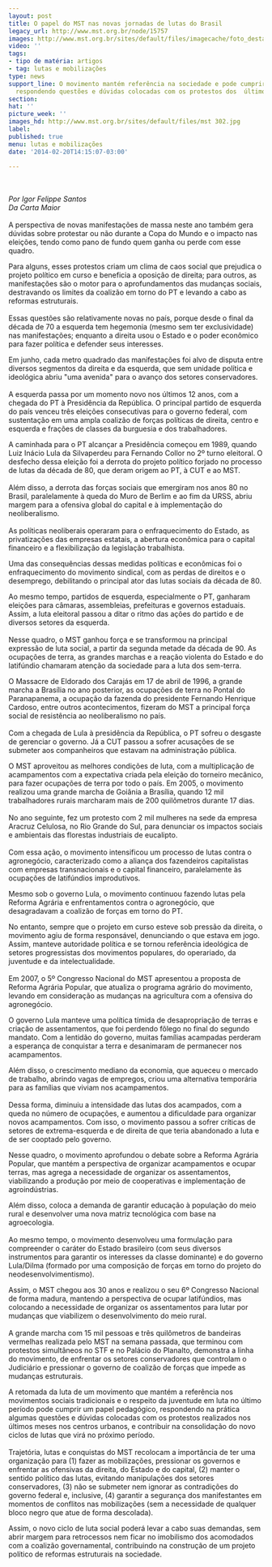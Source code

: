 ```yaml
---
layout: post
title: O papel do MST nas novas jornadas de lutas do Brasil
legacy_url: http://www.mst.org.br/node/15757
images: http://www.mst.org.br/sites/default/files/imagecache/foto_destaque/mst 302.jpg
video: ''
tags:
- tipo de matéria: artigos
- tag: lutas e mobilizações
type: news
support_line: O movimento mantém referência na sociedade e pode cumprir um papel pedagógico,
  respondendo questões e dúvidas colocadas com os protestos dos  últimos meses.
section: 
hat: ''
picture_week: ''
images_hd: http://www.mst.org.br/sites/default/files/mst 302.jpg
label: 
published: true
menu: lutas e mobilizações
date: '2014-02-20T14:15:07-03:00'

---
```

<p><br><em><br>Por Igor Felippe Santos<br>Da Carta Maior</em><br><br>A perspectiva de novas manifestações de massa neste ano também gera dúvidas sobre protestar ou não durante a Copa do Mundo e o impacto nas eleições, tendo como pano de fundo quem ganha ou perde com esse quadro.</p><p>Para alguns, esses protestos criam um clima de caos social que prejudica o projeto político em curso e beneficia a oposição de direita; para outros, as manifestações são o motor para o aprofundamentos das mudanças sociais, destravando os limites da coalizão em torno do PT e levando a cabo as reformas estruturais.<br><br>Essas questões são relativamente novas no país, porque desde o final da década de 70 a esquerda tem hegemonia (mesmo sem ter exclusividade) nas manifestações; enquanto a direita usou o Estado e o poder econômico para fazer política e defender seus interesses.</p><p>Em junho, cada metro quadrado das manifestações foi alvo de disputa entre diversos segmentos da direita e da esquerda, que sem unidade política e ideológica abriu "uma avenida" para o avanço dos setores conservadores.<br><br>A esquerda passa por um momento novo nos últimos 12 anos, com a chegada do PT à Presidência da República. O principal partido de esquerda do país venceu três eleições consecutivas para o governo federal, com sustentação em uma ampla coalizão de forças políticas de direita, centro e esquerda e frações de classes da burguesia e dos trabalhadores.</p><p>A caminhada para o PT alcançar a Presidência começou em 1989, quando Luiz Inácio Lula da Silvaperdeu para Fernando Collor no 2º turno eleitoral. O desfecho dessa eleição foi a derrota do projeto político forjado no processo de lutas da década de 80, que deram origem ao PT, à CUT e ao MST.<br><br>Além disso, a derrota das forças sociais que emergiram nos anos 80 no Brasil, paralelamente à queda do Muro de Berlim e ao fim da URSS, abriu margem para a ofensiva global do capital e à implementação do neoliberalismo.<br><br>As políticas neoliberais operaram para o enfraquecimento do Estado, as privatizações das empresas estatais, a abertura econômica para o capital financeiro e a flexibilização da legislação trabalhista.</p><p>Uma das consequências dessas medidas políticas e econômicas foi o enfraquecimento do movimento sindical, com as perdas de direitos e o desemprego, debilitando o principal ator das lutas sociais da década de 80.</p><p>Ao mesmo tempo, partidos de esquerda, especialmente o PT, ganharam eleições para câmaras, assembleias, prefeituras e governos estaduais. Assim, a luta eleitoral passou a ditar o ritmo das ações do partido e de diversos setores da esquerda.<br><br>Nesse quadro, o MST ganhou força e se transformou na principal expressão de luta social, a partir da segunda metade da década de 90. As ocupações de terra, as grandes marchas e a reação violenta do Estado e do latifúndio chamaram atenção da sociedade para a luta dos sem-terra.</p><p>O Massacre de Eldorado dos Carajás em 17 de abril de 1996, a grande marcha a Brasília no ano posterior, as ocupações de terra no Pontal do Paranapanema, a ocupação da fazenda do presidente Fernando Henrique Cardoso, entre outros acontecimentos, fizeram do MST a principal força social de resistência ao neoliberalismo no país.<br><br>Com a chegada de Lula à presidência da República, o PT sofreu o desgaste de gerenciar o governo. Já a CUT passou a sofrer acusações de se submeter aos companheiros que estavam na administração pública.</p><p>O MST aproveitou as melhores condições de luta, com a multiplicação de acampamentos com a expectativa criada pela eleição do torneiro mecânico, para fazer ocupações de terra por todo o país. Em 2005, o movimento realizou uma grande marcha de Goiânia a Brasília, quando 12 mil trabalhadores rurais marcharam mais de 200 quilômetros durante 17 dias.<br><br>No ano seguinte, fez um protesto com 2 mil mulheres na sede da empresa Aracruz Celulosa, no Rio Grande do Sul, para denunciar os impactos sociais e ambientais das florestas industriais de eucalipto.<br><br>Com essa ação, o movimento intensificou um processo de lutas contra o agronegócio, caracterizado como a aliança dos fazendeiros capitalistas com empresas transnacionais e o capital financeiro, paralelamente às ocupações de latifúndios improdutivos.</p><p>Mesmo sob o governo Lula, o movimento continuou fazendo lutas pela Reforma Agrária e enfrentamentos contra o agronegócio, que desagradavam a coalizão de forças em torno do PT.</p><p>No entanto, sempre que o projeto em curso esteve sob pressão da direita, o movimento agiu de forma responsável, denunciando o que estava em jogo. Assim, manteve autoridade política e se tornou referência ideológica de setores progressistas dos movimentos populares, do operariado, da juventude e da intelectualidade.<br><br>Em 2007, o 5º Congresso Nacional do MST apresentou a proposta de Reforma Agrária Popular, que atualiza o programa agrário do movimento, levando em consideração as mudanças na agricultura com a ofensiva do agronegócio.</p><p>O governo Lula manteve uma política tímida de desapropriação de terras e criação de assentamentos, que foi perdendo fôlego no final do segundo mandato. Com a lentidão do governo, muitas famílias acampadas perderam a esperança de conquistar a terra e desanimaram de permanecer nos acampamentos.</p><p>Além disso, o crescimento mediano da economia, que aqueceu o mercado de trabalho, abrindo vagas de empregos, criou uma alternativa temporária para as famílias que viviam nos acampamentos.<br><br>Dessa forma, diminuiu a intensidade das lutas dos acampados, com a queda no número de ocupações, e aumentou a dificuldade para organizar novos acampamentos. Com isso, o movimento passou a sofrer críticas de setores de extrema-esquerda e de direita de que teria abandonado a luta e de ser cooptado pelo governo.</p><p>Nesse quadro, o movimento aprofundou o debate sobre a Reforma Agrária Popular, que mantém a perspectiva de organizar acampamentos e ocupar terras, mas agrega a necessidade de organizar os assentamentos, viabilizando a produção por meio de cooperativas e implementação de agroindústrias.</p><p>Além disso, coloca a demanda de garantir educação à população do meio rural e desenvolver uma nova matriz tecnológica com base na agroecologia.<br><br>Ao mesmo tempo, o movimento desenvolveu uma formulação para compreender o caráter do Estado brasileiro (com seus diversos instrumentos para garantir os interesses da classe dominante) e do governo Lula/Dilma (formado por uma composição de forças em torno do projeto do neodesenvolvimentismo).</p><p>Assim, o MST chegou aos 30 anos e realizou o seu 6º Congresso Nacional de forma madura, mantendo a perspectiva de ocupar latifúndios, mas colocando a necessidade de organizar os assentamentos para lutar por mudanças que viabilizem o desenvolvimento do meio rural.<br><br>A grande marcha com 15 mil pessoas e três quilômetros de bandeiras vermelhas realizada pelo MST na semana passada, que terminou com protestos simultâneos no STF e no Palácio do Planalto, demonstra a linha do movimento, de enfrentar os setores conservadores que controlam o Judiciário e pressionar o governo de coalizão de forças que impede as mudanças estruturais.</p><p>A retomada da luta de um movimento que mantém a referência nos movimentos sociais tradicionais e o respeito da juventude em luta no último período pode cumprir um papel pedagógico, respondendo na prática algumas questões e dúvidas colocadas com os protestos realizados nos últimos meses nos centros urbanos, e contribuir na consolidação do novo ciclos de lutas que virá no próximo período.<br><br>Trajetória, lutas e conquistas do MST recolocam a importância de ter uma organização para (1) fazer as mobilizações, pressionar os governos e enfrentar as ofensivas da direita, do Estado e do capital, (2) manter o sentido político das lutas, evitando manipulações dos setores conservadores, (3) não se submeter nem ignorar as contradições do governo federal e, inclusive, (4) garantir a segurança dos manifestantes em momentos de conflitos nas mobilizações (sem a necessidade de qualquer bloco negro que atue de forma descolada).</p><p>Assim, o novo ciclo de luta social poderá levar a cabo suas demandas, sem abrir margem para retrocessos nem ficar no imobilismo dos acomodados com a coalizão governamental, contribuindo na construção de um projeto político de reformas estruturais na sociedade.</p>
